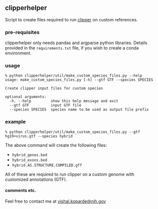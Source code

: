 ## clipperhelper
Script to create files required to run [clipper](https://github.com/YeoLab/clipper) on custom references.

### pre-requisites
clipperhelper only needs pandas and argparse python libraries. Details provided in the `requirements.txt` file, if you wish to create a conda environment.

### usage
```
% python clipperhelper/util/make_custom_species_files.py --help
usage: make_custom_species_files.py [-h] --gtf GTF --species SPECIES

Create clipper input files for custom species

optional arguments:
  -h, --help         show this help message and exit
  --gtf GTF          input GTF file
  --species SPECIES  species name to be used as output file prefix
```

### example
```
% python clipperhelper/util/make_custom_species_files.py --gtf hg19+virus.gtf --species hybrid
```
The above command will create the following files:

  * `hybrid_genes.bed`
  * `hybrid_exons.bed`
  * `hybrid.AS.STRUCTURE.COMPILED.gff`

All of these are required to run clipper on a custom genome with customized annotations (GTF).

#### comments etc.
Feel free to contact me at vishal.koparde@nih.gov